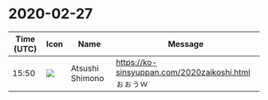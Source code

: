 # 2020-02-27

|Time (UTC)|Icon|Name|Message|
|---|---|---|---|
|15:50|![](https://secure.gravatar.com/avatar/3f82b853a23d9a6d1ce612d83f3a3a54.jpg?s=72&d=https%3A%2F%2Fa.slack-edge.com%2Fdf10d%2Fimg%2Favatars%2Fava_0008-72.png)|Atsushi Shimono|<https://ko-sinsyuppan.com/2020zaikoshi.html><br>ぉぉぅｗ|
